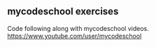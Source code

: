 ## mycodeschool exercises
Code following along with mycodeschool videos. https://www.youtube.com/user/mycodeschool
